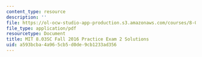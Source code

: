 ```yaml
---
content_type: resource
description: ''
file: https://ol-ocw-studio-app-production.s3.amazonaws.com/courses/8-03sc-physics-iii-vibrations-and-waves-fall-2016/a593bcba4a965cb5d0de9cb1233ad356_MIT8_03SCF16_PracticeExam2_Solutions.pdf
file_type: application/pdf
resourcetype: Document
title: MIT 8.03SC Fall 2016 Practice Exam 2 Solutions
uid: a593bcba-4a96-5cb5-d0de-9cb1233ad356
---
```

